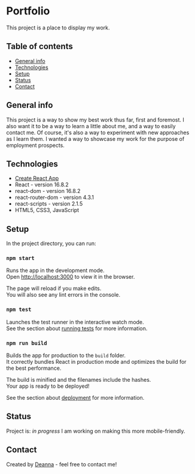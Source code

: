 # Portfolio

This project is a place to display my work.

## Table of contents

- [General info](#general-info)
- [Technologies](#technologies)
- [Setup](#setup)
- [Status](#status)
- [Contact](#contact)

## General info

This project is a way to show my best work thus far, first and foremost. I also want it to be a way to learn a little about me, and a way to easily contact me. Of course, it's also a way to experiment with new approaches as I learn them. I wanted a way to showcase my work for the purpose of employment prospects.

## Technologies

- [Create React App](https://github.com/facebook/create-react-app)
- React - version 16.8.2
- react-dom - version 16.8.2
- react-router-dom - version 4.3.1
- react-scripts - version 2.1.5
- HTML5, CSS3, JavaScript

## Setup

In the project directory, you can run:

### `npm start`

Runs the app in the development mode.<br>
Open [http://localhost:3000](http://localhost:3000) to view it in the browser.

The page will reload if you make edits.<br>
You will also see any lint errors in the console.

### `npm test`

Launches the test runner in the interactive watch mode.<br>
See the section about [running tests](https://facebook.github.io/create-react-app/docs/running-tests) for more information.

### `npm run build`

Builds the app for production to the `build` folder.<br>
It correctly bundles React in production mode and optimizes the build for the best performance.

The build is minified and the filenames include the hashes.<br>
Your app is ready to be deployed!

See the section about [deployment](https://facebook.github.io/create-react-app/docs/deployment) for more information.

## Status

Project is: _in progress_
I am working on making this more mobile-friendly.

## Contact

Created by [Deanna](https://twitter.com/deannathedev) - feel free to contact me!
